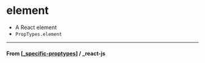 # element

- A React element
- `PropTypes.element`

---

#### **From** [[_specific-proptypes]] / \_react-js

[//begin]: # "Autogenerated link references for markdown compatibility"
[_specific-proptypes]: _specific-proptypes "Specific PropTypes"
[//end]: # "Autogenerated link references"
